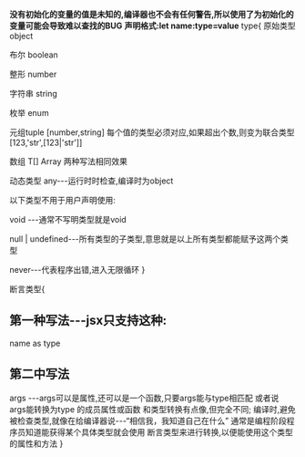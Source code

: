 **没有初始化的变量的值是未知的,编译器也不会有任何警告,所以使用了为初始化的变量可能会导致难以查找的BUG**
**声明格式:let name:type=value**
type{
原始类型 object
  
布尔    boolean

整形    number

字符串  string

枚举    enum

元组tuple [number,string]  每个值的类型必须对应,如果超出个数,则变为联合类型 [123,'str',[123|'str']]

数组 T[] Array<T>  两种写法相同效果

动态类型 any---运行时时检查,编译时为object

以下类型不用于用户声明使用:

  void ---通常不写明类型就是void

  null | undefined---所有类型的子类型,意思就是以上所有类型都能赋予这两个类型

  never---代表程序出错,进入无限循环
}

断言类型{
## 第一种写法---jsx只支持这种:
  name as type
  
## 第二中写法
  <type> args  ---args可以是属性,还可以是一个函数,只要args能与type相匹配 或者说 args能转换为type 的成员属性或函数
  和类型转换有点像,但完全不同;
  编译时,避免被检查类型,就像在给编译器说---“相信我，我知道自己在什么”
  通常是编程阶段程序员知道能获得某个具体类型就会使用 断言类型来进行转换,以便能使用这个类型的属性和方法
}

